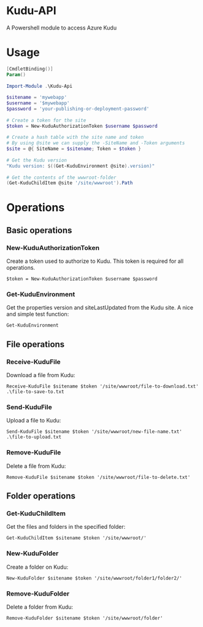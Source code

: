 # Kudu-API
A Powershell module to access Azure Kudu

# Usage
```powershell
[CmdletBinding()]
Param()
 
Import-Module .\Kudu-Api
 
$sitename = 'mywebapp'
$username = '$mywebapp'
$password = 'your-publishing-or-deployment-password'
 
# Create a token for the site
$token = New-KuduAuthorizationToken $username $password
 
# Create a hash table with the site name and token
# By using @site we can supply the -SiteName and -Token arguments
$site = @{ SiteName = $sitename; Token = $token }
 
# Get the Kudu version
"Kudu version: $((Get-KuduEnvironment @site).version)"
 
# Get the contents of the wwwroot-folder
(Get-KuduChildItem @site '/site/wwwroot').Path
```

# Operations
## Basic operations
### New-KuduAuthorizationToken
Create a token used to authorize to Kudu. This token is required for all operations.

    $token = New-KuduAuthorizationToken $username $password

### Get-KuduEnvironment
Get the properties version and siteLastUpdated from the Kudu site. A nice and simple test function:

    Get-KuduEnvironment

## File operations
### Receive-KuduFile
Download a file from Kudu:

    Receive-KuduFile $sitename $token '/site/wwwroot/file-to-download.txt' .\file-to-save-to.txt

### Send-KuduFile
Upload a file to Kudu:

    Send-KuduFile $sitename $token '/site/wwwroot/new-file-name.txt' .\file-to-upload.txt

### Remove-KuduFile
Delete a file from Kudu:

    Remove-KuduFile $sitename $token '/site/wwwroot/file-to-delete.txt'

## Folder operations
### Get-KuduChildItem
Get the files and folders in the specified folder:

    Get-KuduChildItem $sitename $token '/site/wwwroot/'

### New-KuduFolder
Create a folder on Kudu:

    New-KuduFolder $sitename $token '/site/wwwroot/folder1/folder2/'

### Remove-KuduFolder
Delete a folder from Kudu:

    Remove-KuduFolder $sitename $token '/site/wwwroot/folder'

